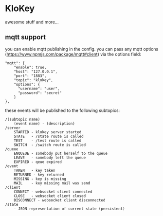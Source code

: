 # KloKey

awesome stuff and more...

## mqtt support

you can enable mqtt publishing in the config. you can pass any mqtt options (https://www.npmjs.com/package/mqtt#client) via the options field:

    "mqtt": {
        "enable": true,
        "host": "127.0.0.1",
        "port": "1883",
        "topic": "klokey",
        "options": {
          "username": "user",
          "password": "secret"
        }
    },
    
these events will be published to the following subtopics:

    /(subtopic name)
        (event name) - (description)
    /server
        STARTED - klokey server started
        STATE   - /state route is called
        TEST    - /test route is called
        SWITCH  - /switch route is called
    /queue
        ENQUEUE - somebody put herself to the queue
        LEAVE   - somebody left the queue
        EXPIRED - qeue expired
    /event
        TAKEN   - key taken
        RETURNED - key returned
        MISSING - key is missing
        MAIL    - key missing mail was send
    /client
        CONNECT - websocket client connected
        CLOSE   - websocket client closed
        DISCONNECT - websocket client disconnected
    /state
        - JSON representation of current state (persistent)
